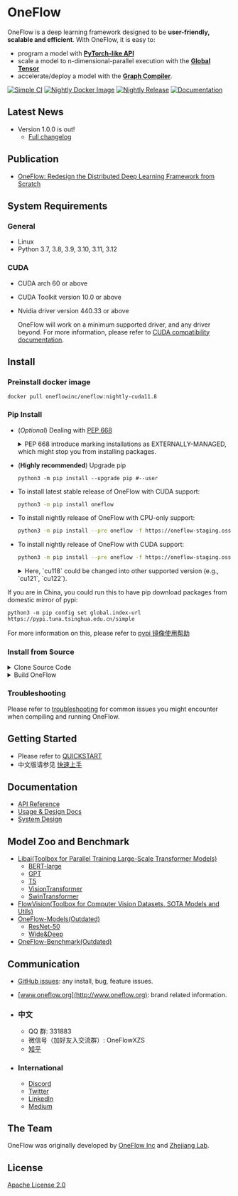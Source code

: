 # OneFlow

OneFlow is a deep learning framework designed to be **user-friendly, scalable and efficient**. With OneFlow, it is easy to:

- program a model with [**PyTorch-like API**](https://oneflow.readthedocs.io/en/master/)
- scale a model to n-dimensional-parallel execution with the [**Global Tensor**](https://docs.oneflow.org/en/master/cookies/global_tensor.html)
- accelerate/deploy a model with the [**Graph Compiler**](https://oneflow.readthedocs.io/en/master/graph.html).

[![Simple CI](https://github.com/Oneflow-Inc/oneflow/actions/workflows/simple.yml/badge.svg)](https://github.com/Oneflow-Inc/oneflow/actions/workflows/simple.yml)
[![Nightly Docker Image](https://github.com/Oneflow-Inc/docker-images/actions/workflows/oneflow-nightly.yml/badge.svg)](https://github.com/Oneflow-Inc/docker-images/actions/workflows/oneflow-nightly.yml)
[![Nightly Release](https://github.com/Oneflow-Inc/oneflow/actions/workflows/release.yml/badge.svg)](https://github.com/Oneflow-Inc/oneflow/actions/workflows/release.yml)
[![Documentation](https://readthedocs.org/projects/oneflow/badge/?version=master)](https://oneflow.readthedocs.io/en/master/?badge=master)

## Latest News

- Version 1.0.0 is out!
  - [Full changelog](https://github.com/Oneflow-Inc/oneflow/releases/tag/v1.0.0)

## Publication

- [OneFlow: Redesign the Distributed Deep Learning Framework from Scratch](https://arxiv.org/abs/2110.15032)

## System Requirements

### General
- Linux
- Python 3.7, 3.8, 3.9, 3.10, 3.11, 3.12

### CUDA
- CUDA arch 60 or above
- CUDA Toolkit version 10.0 or above
- Nvidia driver version 440.33 or above

  OneFlow will work on a minimum supported driver, and any driver beyond. For more information, please refer to [CUDA compatibility documentation](https://docs.nvidia.com/deploy/cuda-compatibility/index.html).

## Install

### Preinstall docker image

```
docker pull oneflowinc/oneflow:nightly-cuda11.8
```

### Pip Install

- (*Optional*) Dealing with [PEP 668](https://peps.python.org/pep-0668/)
  <details>
    <summary>PEP 668 introduce marking installations as EXTERNALLY-MANAGED, which might stop you from installing packages.</summary>

  When python code
  ```python
  __import__('os').path.exists(__import__('sysconfig').get_path('stdlib', __import__('sysconfig').get_default_scheme())+'/EXTERNALLY-MANAGED')
  ```
  returns `True`, python without a virtual environment is regarded as an `EXTERNALLY-MANAGED` installation.
  
  In this case, `pip` cannot install any package directly since it will *break system packages*.
  
  To bypass that issue, either install oneflow in a virtual environment created by
  ```bash
  python3 -m venv /path/to/venv
  ```
  then use `/path/to/venv/bin/python3` instead of `python3` to execute the following steps.
  
  Adding a flag `--break-system-packages` after `pip install` to prove you know the consequene.
  
  If you are boring with adding `--break-system-packages` flag, you could directly delete the file located at 
  ```bash
  python -c "print(__import__('sysconfig').get_path('stdlib', __import__('sysconfig').get_default_scheme())+'/EXTERNALLY-MANAGED')"
  ```
  (This operation usually needs root permission). After that, the python build no longer regarded as *EXTERNALLY-MANAGED* build, and you could directly execute commands below.
</details>

- (**Highly recommended**) Upgrade pip

  ```
  python3 -m pip install --upgrade pip #--user
  ```

- To install latest stable release of OneFlow with CUDA support:

  ```bash
  python3 -m pip install oneflow
  ```

- To install nightly release of OneFlow with CPU-only support:

  ```bash
  python3 -m pip install --pre oneflow -f https://oneflow-staging.oss-cn-beijing.aliyuncs.com/branch/master/cpu
  ```

- To install nightly release of OneFlow with CUDA support:

  ```bash
  python3 -m pip install --pre oneflow -f https://oneflow-staging.oss-cn-beijing.aliyuncs.com/branch/master/cu118
  ```
  <details>
  <summary>Here, `cu118` could be changed into other supported version (e.g., `cu121`, `cu122`).</summary>
    
  The highest support cuda version could be obtained by
  `nvidia-smi --version | grep CUDA`
  (in case CUDA toolkit is installed).

  Suppose you have `CUDA Version        : 12.6`, you could use https://oneflow-staging.oss-cn-beijing.aliyuncs.com/branch/master/cu122.

  You could try visiting
  ```
  https://oneflow-staging.oss-cn-beijing.aliyuncs.com/branch/master/cu126
  https://oneflow-staging.oss-cn-beijing.aliyuncs.com/branch/master/cu127
  ...
  ```
  to probe whether a new oneflow version is online.
</details>  
  
  If you are in China, you could run this to have pip download packages from domestic mirror of pypi:
  ```
  python3 -m pip config set global.index-url https://pypi.tuna.tsinghua.edu.cn/simple
  ```
  For more information on this, please refer to [pypi 镜像使用帮助](https://mirror.tuna.tsinghua.edu.cn/help/pypi/)

### Install from Source

<details>
<summary>Clone Source Code</summary>

- #### Option 1: Clone source code from GitHub

  ```bash
  git clone https://github.com/Oneflow-Inc/oneflow.git
  ```

- #### Option 2: Download from Aliyun(Only available in China)

  ```bash
  curl https://oneflow-public.oss-cn-beijing.aliyuncs.com/oneflow-src.zip -o oneflow-src.zip
  unzip oneflow-src.zip
  ```

  </details>

<details>
<summary>Build OneFlow</summary>

- Install dependencies
  ```
  apt install -y libopenblas-dev nasm g++ gcc python3-pip cmake autoconf libtool
  ```
  These dependencies are preinstalled in offical conda environment and docker image, you can use the offical conda environment [here](https://github.com/Oneflow-Inc/conda-env) or use the docker image by:
  ```bash
  docker pull oneflowinc/manylinux2014_x86_64_cuda11.2
  ```
- In the root directory of OneFlow source code, run:

  ```
  mkdir build
  cd build
  ```

- Config the project, inside `build` directory:

  - If you are in China

    config for CPU-only like this:

    ```
    cmake .. -C ../cmake/caches/cn/cpu.cmake
    ```

    config for CUDA like this:

    ```
    cmake .. -C ../cmake/caches/cn/cuda.cmake -DCMAKE_CUDA_ARCHITECTURES=80 -DCUDA_TOOLKIT_ROOT_DIR=/usr/local/cuda -DCUDNN_ROOT_DIR=/usr/local/cudnn
    ```

  - If you are not in China

    config for CPU-only like this:

    ```
    cmake .. -C ../cmake/caches/international/cpu.cmake
    ```

    config for CUDA like this:

    ```
    cmake .. -C ../cmake/caches/international/cuda.cmake -DCMAKE_CUDA_ARCHITECTURES=80 -DCUDA_TOOLKIT_ROOT_DIR=/usr/local/cuda -DCUDNN_ROOT_DIR=/usr/local/cudnn
    ```
    Here the DCMAKE\_CUDA\_ARCHITECTURES macro is used to specify the CUDA architecture, and the DCUDA\_TOOLKIT\_ROOT\_DIR and DCUDNN\_ROOT\_DIR macros are used to specify the root path of the CUDA Toolkit and CUDNN.

- Build the project, inside `build` directory, run:

  ```
  make -j$(nproc)
  ```

- Add oneflow to your PYTHONPATH, inside `build` directory, run:

  ```
  source source.sh
  ```

  Please note that this change is not permanent.

- Simple validation

  ```
  python3 -m oneflow --doctor
  ```

  </details>

### Troubleshooting

Please refer to [troubleshooting](docs/source/troubleshooting.md) for common issues you might encounter when compiling and running OneFlow.

## Getting Started

- Please refer to [QUICKSTART](https://docs.oneflow.org/en/master/basics/01_quickstart.html)
- 中文版请参见 [快速上手](https://docs.oneflow.org/master/basics/01_quickstart.html)

## Documentation

- [API Reference](https://oneflow.readthedocs.io/en/master/)
- [Usage & Design Docs](http://docs.oneflow.org/)
- [System Design](https://docs.oneflow.org/en/v0.4.0/basics_topics/essentials_of_oneflow.html)

## Model Zoo and Benchmark

- [Libai(Toolbox for Parallel Training Large-Scale Transformer Models)](https://github.com/Oneflow-Inc/libai)
  - [BERT-large](https://libai.readthedocs.io/en/latest/tutorials/get_started/quick_run.html)
  - [GPT](https://libai.readthedocs.io/en/latest/modules/libai.models.html#id5)
  - [T5](https://libai.readthedocs.io/en/latest/modules/libai.models.html#id4)
  - [VisionTransformer](https://libai.readthedocs.io/en/latest/modules/libai.models.html#id1)
  - [SwinTransformer](https://libai.readthedocs.io/en/latest/modules/libai.models.html#id2)
- [FlowVision(Toolbox for Computer Vision Datasets, SOTA Models and Utils)](https://github.com/Oneflow-Inc/vision)
- [OneFlow-Models(Outdated)](https://github.com/Oneflow-Inc/models)
  - [ResNet-50](https://github.com/Oneflow-Inc/models/tree/main/Vision/classification/image/resnet50)
  - [Wide&Deep](https://github.com/Oneflow-Inc/models/tree/main/RecommenderSystems/wide_and_deep)
- [OneFlow-Benchmark(Outdated)](https://github.com/Oneflow-Inc/OneFlow-Benchmark)

## Communication

- [GitHub issues](https://github.com/Oneflow-Inc/oneflow/issues): any install, bug, feature issues.
- [www.oneflow.org](http://www.oneflow.org): brand related information.

- ### 中文

  - QQ 群: 331883
  - 微信号（加好友入交流群）: OneFlowXZS
  - [知乎](https://www.zhihu.com/org/oneflow-17)

- ### International
  - [Discord](https://discord.gg/4kpjGA5bZY)
  - [Twitter](https://twitter.com/OneFlowNews)
  - [LinkedIn](https://www.linkedin.com/company/oneflow-inc)
  - [Medium](https://oneflow2020.medium.com)

## The Team

OneFlow was originally developed by [OneFlow Inc](http://www.oneflow.org) and [Zhejiang Lab](http://www.zhejianglab.com/).

## License

[Apache License 2.0](LICENSE)
